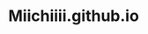 <!--  ✨ Coded by
███╗   ███╗██╗██╗ ██████╗██╗  ██╗██╗██╗██╗██╗██╗
████╗ ████║██║██║██╔════╝██║  ██║██║██║██║██║██║
██╔████╔██║██║██║██║     ███████║██║██║██║██║██║
██║╚██╔╝██║██║██║██║     ██╔══██║██║██║██║██║╚═╝
██║ ╚═╝ ██║██║██║╚██████╗██║  ██║██║██║██║██║██╗
╚═╝     ╚═╝╚═╝╚═╝ ╚═════╝╚═╝  ╚═╝╚═╝╚═╝╚═╝╚═╝╚═╝     
& AI -->

# Miichiiii.github.io
